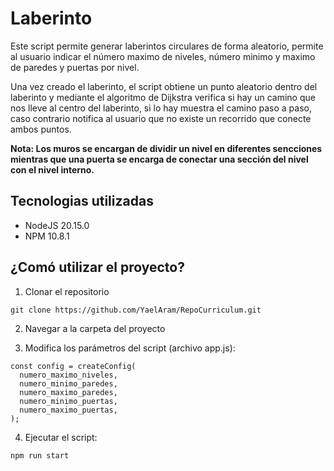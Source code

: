 # Laberinto

Este script permite generar laberintos circulares de forma aleatorio, permite al usuario indicar el número maximo de
niveles, número minimo y maximo de paredes y puertas por nivel.

Una vez creado el laberinto, el script obtiene un punto aleatorio dentro del laberinto y mediante el algoritmo de
Dijkstra verifica si hay un camino que nos lleve al centro del laberinto, si lo hay muestra el camino paso a paso,
caso contrario notifica al usuario que no existe un recorrido que conecte ambos puntos.

**Nota: Los muros se encargan de dividir un nivel en diferentes sencciones mientras que una puerta se encarga
de conectar una sección del nivel con el nivel interno.**

## Tecnologias utilizadas

- NodeJS 20.15.0
- NPM 10.8.1

## ¿Comó utilizar el proyecto?

1. Clonar el repositorio

```
git clone https://github.com/YaelAram/RepoCurriculum.git
```

2. Navegar a la carpeta del proyecto

3. Modifica los parámetros del script (archivo app.js):

```
const config = createConfig(
  numero_maximo_niveles,
  numero_minimo_paredes,
  numero_maximo_paredes,
  numero_minimo_puertas,
  numero_maximo_puertas,
);
```

4. Ejecutar el script:

```
npm run start
```
